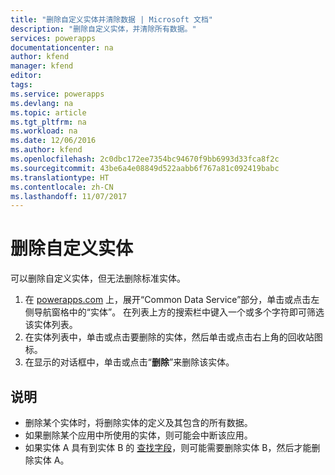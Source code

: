 ```yaml
---
title: "删除自定义实体并清除数据 | Microsoft 文档"
description: "删除自定义实体，并清除所有数据。"
services: powerapps
documentationcenter: na
author: kfend
manager: kfend
editor: 
tags: 
ms.service: powerapps
ms.devlang: na
ms.topic: article
ms.tgt_pltfrm: na
ms.workload: na
ms.date: 12/06/2016
ms.author: kfend
ms.openlocfilehash: 2c0dbc172ee7354bc94670f9bb6993d33fca8f2c
ms.sourcegitcommit: 43be6a4e08849d522aabb6f767a81c092419babc
ms.translationtype: HT
ms.contentlocale: zh-CN
ms.lasthandoff: 11/07/2017
---
```

# <a name="delete-a-custom-entity"></a>删除自定义实体
可以删除自定义实体，但无法删除标准实体。

1. 在 [powerapps.com](https://web.powerapps.com) 上，展开“Common Data Service”部分，单击或点击左侧导航窗格中的“实体”。 在列表上方的搜索栏中键入一个或多个字符即可筛选该实体列表。
2. 在实体列表中，单击或点击要删除的实体，然后单击或点击右上角的回收站图标。
3. 在显示的对话框中，单击或点击“**删除**”来删除该实体。

## <a name="notes"></a>说明
* 删除某个实体时，将删除实体的定义及其包含的所有数据。
* 如果删除某个应用中所使用的实体，则可能会中断该应用。
* 如果实体 A 具有到实体 B 的 [查找字段](data-platform-entity-lookup.md)，则可能需要删除实体 B，然后才能删除实体 A。

